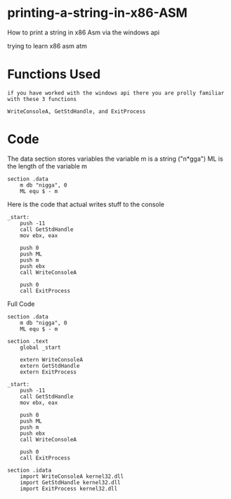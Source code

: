 # printing-a-string-in-x86-ASM
How to print a string in x86 Asm via the windows api

trying to learn x86 asm atm

# Functions Used

```if you have worked with the windows api there you are prolly familiar with these 3 functions```

```WriteConsoleA, GetStdHandle, and ExitProcess```

# Code


The data section stores variables the variable m is a string ("n*gga")
ML is the length of the variable m
```
section .data
    m db "nigga", 0
    ML equ $ - m
```

Here is the code that actual writes stuff to the console

```
_start:
    push -11                  
    call GetStdHandle  
    mov ebx, eax             

    push 0                     
    push ML        
    push m              
    push ebx                   
    call WriteConsoleA       

    push 0                     
    call ExitProcess
```

Full Code

```
section .data
    m db "nigga", 0
    ML equ $ - m    

section .text
    global _start

    extern WriteConsoleA
    extern GetStdHandle
    extern ExitProcess

_start:
    push -11                  
    call GetStdHandle  
    mov ebx, eax             

    push 0                     
    push ML        
    push m              
    push ebx                   
    call WriteConsoleA       

    push 0                     
    call ExitProcess         

section .idata
    import WriteConsoleA kernel32.dll
    import GetStdHandle kernel32.dll
    import ExitProcess kernel32.dll
```
